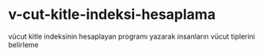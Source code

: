 # v-cut-kitle-indeksi-hesaplama
vücut kitle indeksinin hesaplayan programı yazarak insanların vücut tiplerini belirleme
